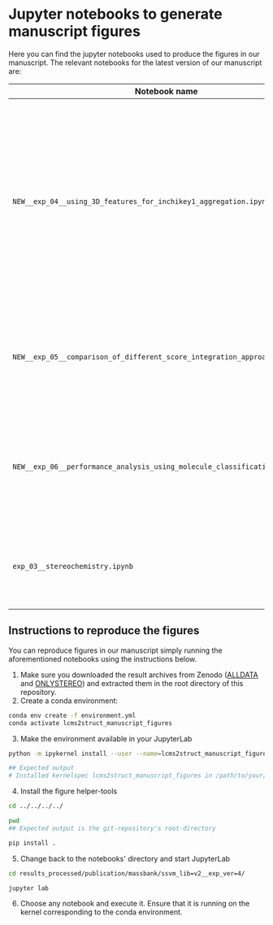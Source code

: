# Jupyter notebooks to generate manuscript figures

Here you can find the jupyter notebooks used to produce the figures in our manuscript. The relevant notebooks for 
the latest version of our manuscript are:

| **Notebook name** | **Content**                                                                                                                                                                                                                    |
| --- |--------------------------------------------------------------------------------------------------------------------------------------------------------------------------------------------------------------------------------|
| ```NEW__exp_04__using_3D_features_for_inchikey1_aggregation.ipynb``` | Here we compare the ranking performance in the ALLDATA setting when using 2D and 3D FCFP fingerprints in combination with LC-MS²Struct. The generated figures can be also found in the supplementary material of the manuscript. |
| ```NEW__exp_05__comparison_of_different_score_integration_approaches_3D.ipynb``` | Here we compare the ranking performance of LC-MS²Struct with the different comparison methods.                                                                                                                                 |
| ```NEW__exp_06__performance_analysis_using_molecule_classification_3D.ipynb``` | Here we analyze the performance improvements using LC-MS²Struct for different ClassyFire and PubChemLite molecular classes.                                                                                                    | 
| ```exp_03__stereochemistry.ipynb```| Here we assess the performance of LC-MS²Struct in the ONLYSTEREO setting.                                                                                                                                                      |

## Instructions to reproduce the figures

You can reproduce figures in our manuscript simply running the aforementioned notebooks using the instructions below.

1) Make sure you downloaded the result archives from Zenodo ([ALLDATA](https://zenodo.org/record/6451016) and 
   [ONLYSTEREO](https://zenodo.org/record/6037629)) and extracted them in the root directory of this repository.
2) Create a conda environment: 
```bash
conda env create -f environment.yml
conda activate lcms2struct_manuscript_figures
```
3) Make the environment available in your JupyterLab
```bash
python -m ipykernel install --user --name=lcms2struct_manuscript_figures

## Expected output
# Installed kernelspec lcms2struct_manuscript_figures in /path/to/your/home/.local/share/jupyter/kernels/lcms2struct_manuscript_figures
```
4) Install the figure helper-tools
```bash
cd ../../../../

pwd
## Expected output is the git-repository's root-directory 

pip install .
```
5) Change back to the notebooks' directory and start JupyterLab
```bash
cd results_processed/publication/massbank/ssvm_lib=v2__exp_ver=4/

jupyter lab
```
6) Choose any notebook and execute it. Ensure that it is running on the kernel corresponding to the conda environment.
